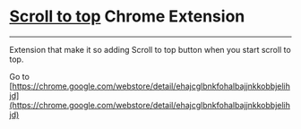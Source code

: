 # [Scroll to top](https://chrome.google.com/webstore/detail/ehajcglbnkfohalbajjnkkobbjelihjd) Chrome Extension
-----

Extension that make it so adding Scroll to top button when you start scroll to top.

Go to [https://chrome.google.com/webstore/detail/ehajcglbnkfohalbajjnkkobbjelihjd](https://chrome.google.com/webstore/detail/ehajcglbnkfohalbajjnkkobbjelihjd)
